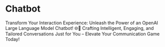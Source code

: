 # Chatbot

Transform Your Interaction Experience: Unleash the Power of an OpenAI Large Language Model Chatbot! 🌐🤖
Crafting Intelligent, Engaging, and Tailored Conversations Just for You – Elevate Your Communication Game Today! 
